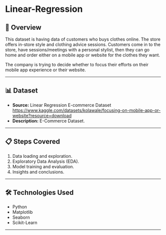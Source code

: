 # Linear-Regression

## 📌 Overview
This dataset is having data of customers who buys clothes online. The store offers in-store style and clothing advice sessions. Customers come in to the store, have sessions/meetings with a personal stylist, then they can go home and order either on a mobile app or website for the clothes they want.

The company is trying to decide whether to focus their efforts on their mobile app experience or their website.

---

## 📊 Dataset
- **Source:** Linear Regression E-commerce Dataset https://www.kaggle.com/datasets/kolawale/focusing-on-mobile-app-or-website?resource=download
- **Description:** E-Commerce Dataset.

---

## 📋 Steps Covered
1. Data loading and exploration.
2. Exploratory Data Analysis (EDA).
3. Model training and evaluation.
4. Insights and conclusions.

---

## 🛠️ Technologies Used
- Python
- Matplotlib
- Seaborn
- Scikit-Learn

---

